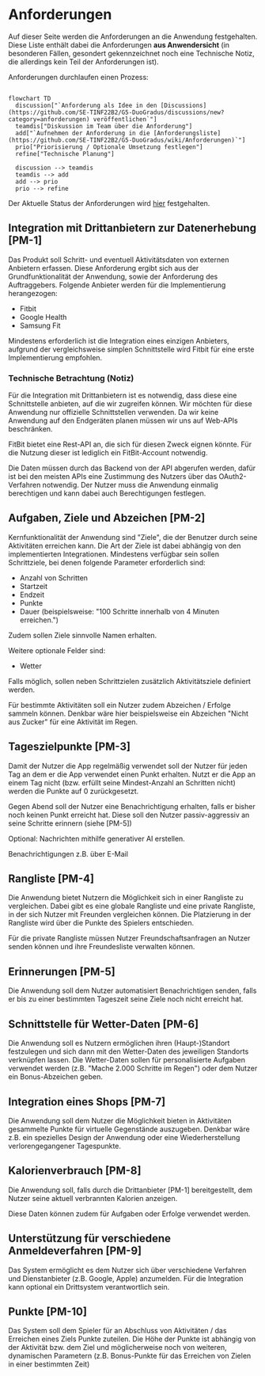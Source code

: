 # Anforderungen

Auf dieser Seite werden die Anforderungen an die Anwendung festgehalten. Diese Liste enthält dabei die Anforderungen **aus Anwendersicht** (in besonderen Fällen, gesondert gekennzeichnet noch eine Technische Notiz, die allerdings kein Teil der Anforderungen ist).

Anforderungen durchlaufen einen Prozess:

```mermaid

flowchart TD
  discussion["`Anforderung als Idee in den [Discussions](https://github.com/SE-TINF22B2/G5-DuoGradus/discussions/new?category=anforderungen) veröffentlichen`"]
  teamdis["Diskussion im Team über die Anforderung"]
  add["`Aufnehmen der Anforderung in die [Anforderungsliste](https://github.com/SE-TINF22B2/G5-DuoGradus/wiki/Anforderungen)`"]
  prio["Priorisierung / Optionale Umsetzung festlegen"]
  refine["Technische Planung"]

  discussion --> teamdis
  teamdis --> add
  add --> prio
  prio --> refine
```

Der Aktuelle Status der Anforderungen wird [hier](https://github.com/orgs/SE-TINF22B2/projects/19/views/1) festgehalten.

## Integration mit Drittanbietern zur Datenerhebung [PM-1]

Das Produkt soll Schritt- und eventuell Aktivitätsdaten von externen Anbietern erfassen. Diese Anforderung ergibt sich aus der Grundfunktionalität der Anwendung, sowie der Anforderung des Auftraggebers.
Folgende Anbieter werden für die Implementierung herangezogen:

- Fitbit
- Google Health
- Samsung Fit

Mindestens erforderlich ist die Integration eines einzigen Anbieters, aufgrund der vergleichsweise simplen Schnittstelle wird Fitbit für eine erste Implementierung empfohlen.

### Technische Betrachtung (Notiz)

Für die Integration mit Drittanbietern ist es notwendig, dass diese eine Schnittstelle anbieten, auf die wir zugreifen können. Wir möchten für diese Anwendung nur offizielle Schnittstellen verwenden. Da wir keine Anwendung auf den Endgeräten planen müssen wir uns auf Web-APIs beschränken.

FitBit bietet eine Rest-API an, die sich für diesen Zweck eignen könnte. Für die Nutzung dieser ist lediglich ein FitBit-Account notwendig.

Die Daten müssen durch das Backend von der API abgerufen werden, dafür ist bei den meisten APIs eine Zustimmung des Nutzers über das OAuth2-Verfahren notwendig. Der Nutzer muss die Anwendung einmalig berechtigen und kann dabei auch Berechtigungen festlegen.

## Aufgaben, Ziele und Abzeichen [PM-2]

Kernfunktionalität der Anwendung sind "Ziele", die der Benutzer durch seine Aktivitäten erreichen kann. Die Art der Ziele ist dabei abhängig von den implementierten Integrationen. Mindestens verfügbar sein sollen Schrittziele, bei denen folgende Parameter erforderlich sind:

- Anzahl von Schritten
- Startzeit
- Endzeit
- Punkte
- Dauer (beispielsweise: "100 Schritte innerhalb von 4 Minuten erreichen.")

Zudem sollen Ziele sinnvolle Namen erhalten.

Weitere optionale Felder sind:

- Wetter

Falls möglich, sollen neben Schrittzielen zusätzlich Aktivitätsziele definiert werden.

Für bestimmte Aktivitäten soll ein Nutzer zudem Abzeichen / Erfolge sammeln können. Denkbar wäre hier beispielsweise ein Abzeichen "Nicht aus Zucker" für eine Aktivität im Regen.

## Tageszielpunkte [PM-3]

Damit der Nutzer die App regelmäßig verwendet soll der Nutzer für jeden Tag an dem er die App verwendet einen Punkt erhalten. Nutzt er die App an einem Tag nicht (bzw. erfüllt seine Mindest-Anzahl an Schritten nicht) werden die Punkte auf 0 zurückgesetzt.

Gegen Abend soll der Nutzer eine Benachrichtigung erhalten, falls er bisher noch keinen Punkt erreicht hat. Diese soll den Nutzer passiv-aggressiv an seine Schritte erinnern (siehe [PM-5])

Optional: Nachrichten mithilfe generativer AI erstellen.

Benachrichtigungen z.B. über E-Mail

## Rangliste [PM-4]

Die Anwendung bietet Nutzern die Möglichkeit sich in einer Rangliste zu vergleichen. Dabei gibt es eine globale Rangliste und eine private Rangliste, in der sich Nutzer mit Freunden vergleichen können. Die Platzierung in der Rangliste wird über die Punkte des Spielers entschieden.

Für die private Rangliste müssen Nutzer Freundschaftsanfragen an Nutzer senden können und ihre Freundesliste verwalten können.

## Erinnerungen [PM-5]

Die Anwendung soll dem Nutzer automatisiert Benachrichtigen senden, falls er bis zu einer bestimmten Tageszeit seine Ziele noch nicht erreicht hat.

## Schnittstelle für Wetter-Daten [PM-6]

Die Anwendung soll es Nutzern ermöglichen ihren (Haupt-)Standort festzulegen und sich dann mit den Wetter-Daten des jeweiligen Standorts verknüpfen lassen.
Die Wetter-Daten sollen für personalisierte Aufgaben verwendet werden (z.B. "Mache 2.000 Schritte im Regen") oder dem Nutzer ein Bonus-Abzeichen geben.

## Integration eines Shops [PM-7]

Die Anwendung soll dem Nutzer die Möglichkeit bieten in Aktivitäten gesammelte Punkte für virtuelle Gegenstände auszugeben. Denkbar wäre z.B. ein spezielles Design der Anwendung oder eine Wiederherstellung verlorengegangener Tagespunkte.

## Kalorienverbrauch [PM-8]

Die Anwendung soll, falls durch die Drittanbieter [PM-1] bereitgestellt, dem Nutzer seine aktuell verbrannten Kalorien anzeigen.

Diese Daten können zudem für Aufgaben oder Erfolge verwendet werden.

## Unterstützung für verschiedene Anmeldeverfahren [PM-9]

Das System ermöglicht es dem Nutzer sich über verschiedene Verfahren und Dienstanbieter (z.B. Google, Apple) anzumelden. Für die Integration kann optional ein Drittsystem verantwortlich sein.

## Punkte [PM-10]

Das System soll dem Spieler für an Abschluss von Aktivitäten / das Erreichen eines Ziels Punkte zuteilen. Die Höhe der Punkte ist abhängig von der Aktivität bzw. dem Ziel und möglicherweise noch von weiteren, dynamischen Parametern (z.B. Bonus-Punkte für das Erreichen von Zielen in einer bestimmten Zeit)
